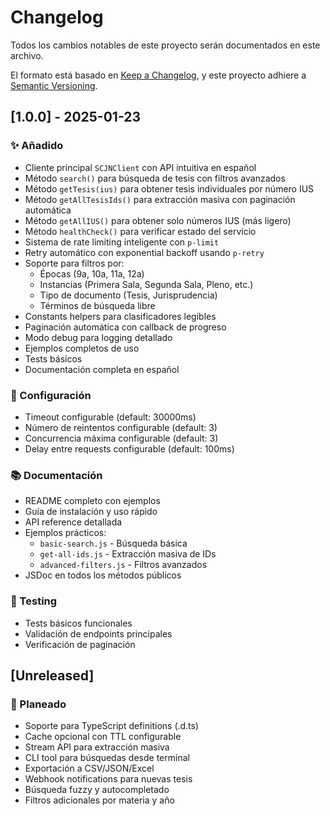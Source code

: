 # Changelog

Todos los cambios notables de este proyecto serán documentados en este archivo.

El formato está basado en [Keep a Changelog](https://keepachangelog.com/es-ES/1.0.0/),
y este proyecto adhiere a [Semantic Versioning](https://semver.org/lang/es/).

## [1.0.0] - 2025-01-23

### ✨ Añadido
- Cliente principal `SCJNClient` con API intuitiva en español
- Método `search()` para búsqueda de tesis con filtros avanzados
- Método `getTesis(ius)` para obtener tesis individuales por número IUS
- Método `getAllTesisIds()` para extracción masiva con paginación automática
- Método `getAllIUS()` para obtener solo números IUS (más ligero)
- Método `healthCheck()` para verificar estado del servicio
- Sistema de rate limiting inteligente con `p-limit`
- Retry automático con exponential backoff usando `p-retry`
- Soporte para filtros por:
  - Épocas (9a, 10a, 11a, 12a)
  - Instancias (Primera Sala, Segunda Sala, Pleno, etc.)
  - Tipo de documento (Tesis, Jurisprudencia)
  - Términos de búsqueda libre
- Constants helpers para clasificadores legibles
- Paginación automática con callback de progreso
- Modo debug para logging detallado
- Ejemplos completos de uso
- Tests básicos
- Documentación completa en español

### 🔧 Configuración
- Timeout configurable (default: 30000ms)
- Número de reintentos configurable (default: 3)
- Concurrencia máxima configurable (default: 3)
- Delay entre requests configurable (default: 100ms)

### 📚 Documentación
- README completo con ejemplos
- Guía de instalación y uso rápido
- API reference detallada
- Ejemplos prácticos:
  - `basic-search.js` - Búsqueda básica
  - `get-all-ids.js` - Extracción masiva de IDs
  - `advanced-filters.js` - Filtros avanzados
- JSDoc en todos los métodos públicos

### 🧪 Testing
- Tests básicos funcionales
- Validación de endpoints principales
- Verificación de paginación

## [Unreleased]

### 🚀 Planeado
- Soporte para TypeScript definitions (.d.ts)
- Cache opcional con TTL configurable
- Stream API para extracción masiva
- CLI tool para búsquedas desde terminal
- Exportación a CSV/JSON/Excel
- Webhook notifications para nuevas tesis
- Búsqueda fuzzy y autocompletado
- Filtros adicionales por materia y año

